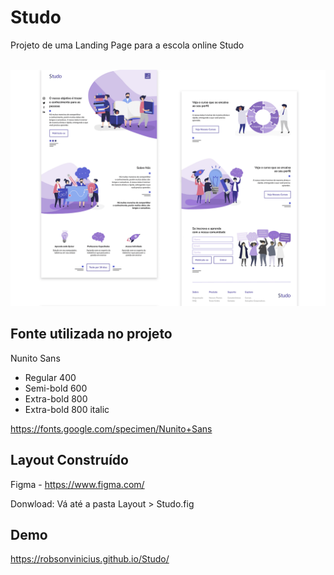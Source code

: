 ﻿# Studo

Projeto de uma Landing Page para a escola online Studo<br><br>

![Preview Desktop Studo](Layout/thumbnail.png)


## Fonte utilizada no projeto
Nunito Sans 
+ Regular 400
+ Semi-bold 600
+ Extra-bold 800
+ Extra-bold 800 italic

https://fonts.google.com/specimen/Nunito+Sans


## Layout Construído 
Figma - https://www.figma.com/<br>

Donwload: Vá até a pasta Layout > Studo.fig


## Demo 
https://robsonvinicius.github.io/Studo/

